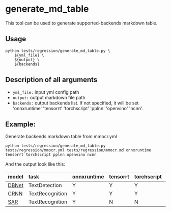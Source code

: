 # generate_md_table

This tool can be used to generate supported-backends markdown table.

## Usage

```shell
python tests/regression/generate_md_table.py \
    ${yml_file} \
    ${output} \
    ${backends}
```

## Description of all arguments

- `yml_file:` input yml config path
- `output:`  output markdown file path
- `backends:` output backends list. If not specified, it will be set 'onnxruntime' 'tensorrt' 'torchscript' 'pplnn' 'openvino' 'ncnn'.

## Example:

Generate backends markdown table from mmocr.yml

```
python tests/regression/generate_md_table.py tests/regression/mmocr.yml tests/regression/mmocr.md onnxruntime tensorrt torchscript pplnn openvino ncnn
```

And the output look like this:

| model                                                                        | task            | onnxruntime | tensorrt | torchscript | pplnn | openvino | ncnn |
| :--------------------------------------------------------------------------- | :-------------- | :---------- | :------- | :---------- | :---- | :------- | :--- |
| [DBNet](https://github.com/open-mmlab/mmocr/tree/main/configs/textdet/dbnet) | TextDetection   | Y           | Y        | Y           | Y     | Y        | Y    |
| [CRNN](https://github.com/open-mmlab/mmocr/tree/main/configs/textrecog/crnn) | TextRecognition | Y           | Y        | Y           | Y     | N        | Y    |
| [SAR](https://github.com/open-mmlab/mmocr/tree/main/configs/textrecog/sar)   | TextRecognition | Y           | N        | N           | N     | N        | N    |
